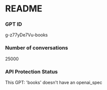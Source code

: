 # README
### GPT ID
 g-z77yDe7Vu-books
### Number of conversations
 25000
### API Protection Status
This GPT: 'books' doesn't have an openai_spec
